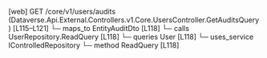 [web] GET /core/v1/users/audits  (Dataverse.Api.External.Controllers.v1.Core.UsersController.GetAuditsQuery)  [L115–L121]
  └─ maps_to EntityAuditDto [L118]
  └─ calls UserRepository.ReadQuery [L118]
  └─ queries User [L118]
  └─ uses_service IControlledRepository<User>
    └─ method ReadQuery [L118]

